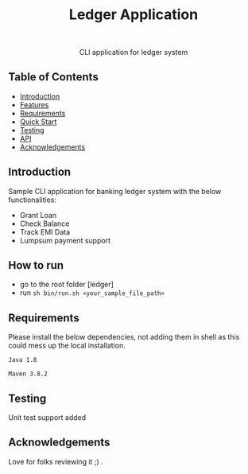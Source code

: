 <h1 align="center"> Ledger Application </h1> <br>

<p align="center">
  CLI application for ledger system
</p>


## Table of Contents

- [Introduction](#introduction)
- [Features](#features)
- [Requirements](#requirements)
- [Quick Start](#quick-start)
- [Testing](#testing)
- [API](#requirements)
- [Acknowledgements](#acknowledgements)




## Introduction

Sample CLI application for banking ledger system with the below functionalities:
* Grant Loan
* Check Balance
* Track EMI Data
* Lumpsum payment support

## How to run
* go to the root folder [ledger]
* run `sh bin/run.sh <your_sample_file_path>`


## Requirements
Please install the below dependencies, 
not adding them in shell as this could mess up the local installation.

````
Java 1.8

Maven 3.8.2
````

## Testing
Unit test support added

## Acknowledgements
Love for folks reviewing it ;) .
